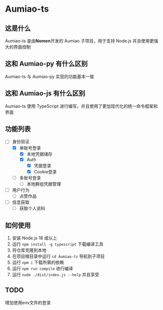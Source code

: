 # Aumiao-ts

## 这是什么

Aumiao-ts 是由**Nomen**开发的 Aumiao 子项目，用于支持 Node.js 并且使用更强大的界面控制

## 这和 Aumiao-py 有什么区别

Aumiao-ts 与 Aumiao-py 实现的功能基本一致

## 这和 Aumiao-js 有什么区别

Aumiao-ts 使用 TypeScript 进行编写，并且使用了更加现代化的统一命令框架和界面

## 功能列表

- [ ] 身份验证
  - [x] 单账号登录
    - [x] 本地凭据储存
    - [x] Auth
      - [x] 凭据登录
      - [x] Cookie登录
  - [ ] 多账号登录
    - [ ] 本地群组凭据管理
- [ ] 用户行为
  - [ ] 点赞作品
- [ ] 信息获取
  - [ ] 获取个人资料

## 如何使用

1. 安装 Node.js 18 或以上
2. 运行 `npm install -g typescript` 下载编译工具
3. 将仓库克隆到本地
4. 在项目根目录中运行 `cd Aumiao-ts` 导航到子项目
5. 运行 `npm i` 下载所需的依赖
6. 运行 `npm run compile` 进行编译
7. 运行 `node ./dist/index.js --help` 并且享受

## TODO

增加使用env文件的登录